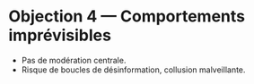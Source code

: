 # Objection 4 — Comportements imprévisibles
- Pas de modération centrale.
- Risque de boucles de désinformation, collusion malveillante.
